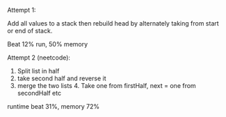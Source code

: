 Attempt 1:

Add all values to a stack then rebuild head by alternately taking from start or end of stack.

Beat 12% run, 50% memory


Attempt 2 (neetcode):

1. Split list in half
2. take second half and reverse it
3. merge the two lists
   4. Take one from firstHalf, next = one from secondHalf etc

runtime beat 31%, memory 72%